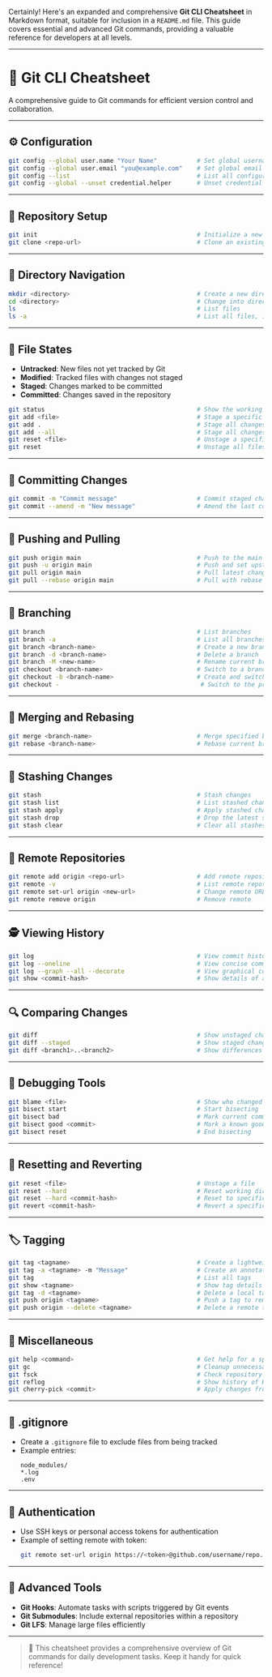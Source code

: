 Certainly! Here's an expanded and comprehensive **Git CLI Cheatsheet** in Markdown format, suitable for inclusion in a `README.md` file. This guide covers essential and advanced Git commands, providing a valuable reference for developers at all levels.

---


# 🧠 Git CLI Cheatsheet

A comprehensive guide to Git commands for efficient version control and collaboration.

---

## ⚙️ Configuration

```bash
git config --global user.name "Your Name"           # Set global username
git config --global user.email "you@example.com"    # Set global email
git config --list                                   # List all configurations
git config --global --unset credential.helper       # Unset credential helper
```

---

## 📁 Repository Setup

```bash
git init                                            # Initialize a new Git repository
git clone <repo-url>                                # Clone an existing repository
```

---

## 📂 Directory Navigation

```bash
mkdir <directory>                                   # Create a new directory
cd <directory>                                      # Change into directory
ls                                                  # List files
ls -a                                               # List all files, including hidden
```

---

## 🔄 File States

- **Untracked**: New files not yet tracked by Git
- **Modified**: Tracked files with changes not staged
- **Staged**: Changes marked to be committed
- **Committed**: Changes saved in the repository

```bash
git status                                          # Show the working tree status
git add <file>                                      # Stage a specific file
git add .                                           # Stage all changes in current directory
git add --all                                       # Stage all changes
git reset <file>                                    # Unstage a specific file
git reset                                           # Unstage all files
```

---

## 📝 Committing Changes

```bash
git commit -m "Commit message"                      # Commit staged changes
git commit --amend -m "New message"                 # Amend the last commit
```

---

## 🚀 Pushing and Pulling

```bash
git push origin main                                # Push to the main branch
git push -u origin main                             # Push and set upstream
git pull origin main                                # Pull latest changes from main
git pull --rebase origin main                       # Pull with rebase
```

---

## 🌿 Branching

```bash
git branch                                          # List branches
git branch -a                                       # List all branches (local and remote)
git branch <branch-name>                            # Create a new branch
git branch -d <branch-name>                         # Delete a branch
git branch -M <new-name>                            # Rename current branch
git checkout <branch-name>                          # Switch to a branch
git checkout -b <branch-name>                       # Create and switch to a new branch
git checkout -                                       # Switch to the previous branch
```

---

## 🔁 Merging and Rebasing

```bash
git merge <branch-name>                             # Merge specified branch into current
git rebase <branch-name>                            # Rebase current branch onto specified
```

---

## 🧹 Stashing Changes

```bash
git stash                                           # Stash changes
git stash list                                      # List stashed changes
git stash apply                                     # Apply stashed changes
git stash drop                                      # Drop the latest stash
git stash clear                                     # Clear all stashes
```

---

## 🧭 Remote Repositories

```bash
git remote add origin <repo-url>                    # Add remote repository
git remote -v                                       # List remote repositories
git remote set-url origin <new-url>                 # Change remote URL
git remote remove origin                            # Remove remote
```

---

## 🕵️ Viewing History

```bash
git log                                             # View commit history
git log --oneline                                   # View concise commit history
git log --graph --all --decorate                    # View graphical commit history
git show <commit-hash>                              # Show details of a specific commit
```

---

## 🔍 Comparing Changes

```bash
git diff                                            # Show unstaged changes
git diff --staged                                   # Show staged changes
git diff <branch1>..<branch2>                       # Show differences between branches
```

---

## 🧪 Debugging Tools

```bash
git blame <file>                                    # Show who changed what and when
git bisect start                                    # Start bisecting
git bisect bad                                      # Mark current commit as bad
git bisect good <commit>                            # Mark a known good commit
git bisect reset                                    # End bisecting
```

---

## 🧼 Resetting and Reverting

```bash
git reset <file>                                    # Unstage a file
git reset --hard                                    # Reset working directory and index
git reset --hard <commit-hash>                      # Reset to specific commit
git revert <commit-hash>                            # Revert a specific commit
```

---

## 🏷️ Tagging

```bash
git tag <tagname>                                   # Create a lightweight tag
git tag -a <tagname> -m "Message"                   # Create an annotated tag
git tag                                             # List all tags
git show <tagname>                                  # Show tag details
git tag -d <tagname>                                # Delete a local tag
git push origin <tagname>                           # Push a tag to remote
git push origin --delete <tagname>                  # Delete a remote tag
```

---

## 🧰 Miscellaneous

```bash
git help <command>                                  # Get help for a specific command
git gc                                              # Cleanup unnecessary files and optimize
git fsck                                            # Check repository for errors
git reflog                                          # Show history of HEAD
git cherry-pick <commit>                            # Apply changes from a specific commit
```

---

## 📄 .gitignore

- Create a `.gitignore` file to exclude files from being tracked
- Example entries:
  ```
  node_modules/
  *.log
  .env
  ```

---

## 🔐 Authentication

- Use SSH keys or personal access tokens for authentication
- Example of setting remote with token:
  ```bash
  git remote set-url origin https://<token>@github.com/username/repo.git
  ```

---

## 🧪 Advanced Tools

- **Git Hooks**: Automate tasks with scripts triggered by Git events
- **Git Submodules**: Include external repositories within a repository
- **Git LFS**: Manage large files efficiently

---

> 📝 This cheatsheet provides a comprehensive overview of Git commands for daily development tasks. Keep it handy for quick reference!


